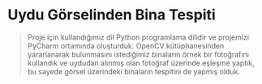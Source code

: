# Uydu Görselinden Bina Tespiti

> Proje için kullandığımız dil Python programlama dilidir ve projemizi PyCharm ortamında oluşturduk. OpenCV kütüphanesinden yararlanarak bulunmasını istediğimiz binaların örnek bir fotoğrafını kullandık ve uydudan alınmış olan fotoğraf üzerinde eşleşme yaptık, bu sayede görsel üzerindeki binaların tespitini de yapmış olduk.
